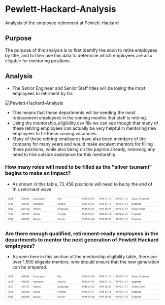 # Pewlett-Hackard-Analysis
Analysis of the employee retirement at Pewlett-Hackard

## Purpose
The purpose of this analysis is to first identify the soon to retire employees by title, and to then use this data to determine which employees are also eligable for mentoring positions. 

## Analysis
* The Senior Engineer and Senior Staff titles will be losing the most employees to retirment by far.

![Pewlett-Hackard-Analysis](Pewlett-Hackard-Analysis/data/.JPG)

* This means that these departments will be needing the most replacement employees in the coming months that staff is retiring. 
* Using the mentorship_eligibility.csv file we can see though that many of these retiring employees can actually be very helpful in mentoring new employees to fill these coming vacancies. 
* Many of these retiring employees have also been members of the company for many years and would make excelent mentors for filling these positions, while also being on the payrole already, removing any need to hire outside assistance for this mentorship. 

### How many roles will need to be filled as the "silver tsunami" begins to make an impact?
* As shown in this table, 72,458 positions will need to be by the end of this retirment wave. 

![Pewlett-Hackard-Analysis](Pewlett-Hackard-Analysis/data/mentorship_eligibilty.JPG)

### Are there enough qualified, retirement-ready employees in the departments to mentor the next generation of Pewlett Hackard employees?
* As seen here in this section of the mentorship eligibility table, there are over 1,500 eligable mentors, who should ensure that the new generation can be prepared. 

![Pewlett-Hackard-Analysis](Pewlett-Hackard-Analysis/data/mentorship_eligibilty.JPG)
